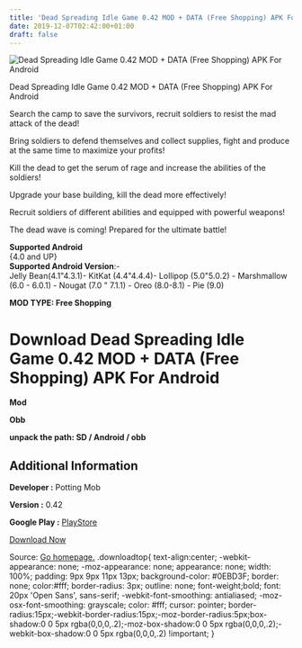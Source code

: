 ```yaml
---
title: 'Dead Spreading Idle Game 0.42 MOD + DATA (Free Shopping) APK For Android'
date: 2019-12-07T02:42:00+01:00
draft: false
---
```


![Dead Spreading Idle Game 0.42 MOD + DATA (Free Shopping) APK For Android](https://i0.wp.com/apkhome.net/wp-content/uploads/2019/11/Dead-Spreading-Idle-Game.png "Dead Spreading Idle Game 0.42 MOD + DATA (Free Shopping) APK For Android")

  

Dead Spreading Idle Game 0.42 MOD + DATA (Free Shopping) APK For Android

Search the camp to save the survivors, recruit soldiers to resist the mad attack of the dead!

Bring soldiers to defend themselves and collect supplies, fight and produce at the same time to maximize your profits!

Kill the dead to get the serum of rage and increase the abilities of the soldiers!

Upgrade your base building, kill the dead more effectively!

Recruit soldiers of different abilities and equipped with powerful weapons!

The dead wave is coming! Prepared for the ultimate battle!

**Supported Android**  
{4.0 and UP}  
**Supported Android Version**:-  
Jelly Bean(4.1"4.3.1)- KitKat (4.4"4.4.4)- Lollipop (5.0"5.0.2) - Marshmallow (6.0 - 6.0.1) - Nougat (7.0 " 7.1.1) - Oreo (8.0-8.1) - Pie (9.0)

**MOD TYPE: Free Shopping**

Download Dead Spreading Idle Game 0.42 MOD + DATA (Free Shopping) APK For Android
=================================================================================

**Mod**

**Obb**

**unpack the path: SD / Android / obb**

Additional Information
----------------------

**Developer :** Potting Mob

**Version :** 0.42

**Google Play :** [PlayStore](https://play.google.com/store/apps/details?id=com.Xchange.Zombie2)

  

[Download Now](https://store4app.co/post/dead-spreading-idle-game-0-42-mod-data-free-shopping-apk-for-android_1575043443)

  
Source: [Go homepage.](https://store4app.co/post/dead-spreading-idle-game-0-42-mod-data-free-shopping-apk-for-android_1575043443) .downloadtop{ text-align:center; -webkit-appearance: none; -moz-appearance: none; appearance: none; width: 100%; padding: 9px 9px 11px 13px; background-color: #0EBD3F; border: none; color:#fff; border-radius: 3px; outline: none; font-weight;bold; font: 20px 'Open Sans', sans-serif; -webkit-font-smoothing: antialiased; -moz-osx-font-smoothing: grayscale; color: #fff; cursor: pointer; border-radius:15px;-webkit-border-radius:15px;-moz-border-radius:5px;box-shadow:0 0 5px rgba(0,0,0,.2);-moz-box-shadow:0 0 5px rgba(0,0,0,.2);-webkit-box-shadow:0 0 5px rgba(0,0,0,.2) !important; }